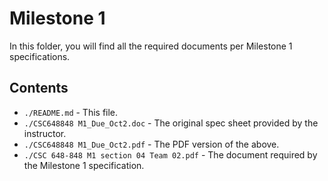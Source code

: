 # Milestone 1

In this folder, you will find all the required documents
per Milestone 1 specifications.

## Contents

- `./README.md` - This file.
- `./CSC648848 M1_Due_Oct2.doc` - The original spec sheet
  provided by the instructor.
- `./CSC648848 M1_Due_Oct2.pdf` - The PDF version of the
  above.
- `./CSC 648-848 M1 section 04 Team 02.pdf` - The document
  required by the Milestone 1 specification.

